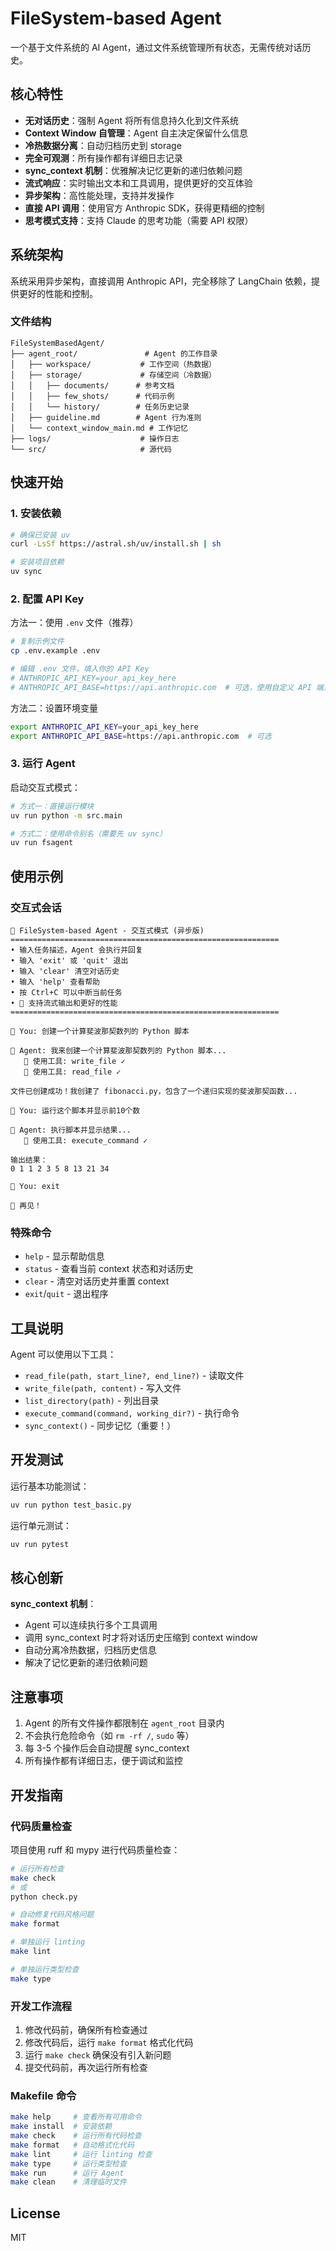 # FileSystem-based Agent

一个基于文件系统的 AI Agent，通过文件系统管理所有状态，无需传统对话历史。

## 核心特性

- **无对话历史**：强制 Agent 将所有信息持久化到文件系统
- **Context Window 自管理**：Agent 自主决定保留什么信息
- **冷热数据分离**：自动归档历史到 storage
- **完全可观测**：所有操作都有详细日志记录
- **sync_context 机制**：优雅解决记忆更新的递归依赖问题
- **流式响应**：实时输出文本和工具调用，提供更好的交互体验
- **异步架构**：高性能处理，支持并发操作
- **直接 API 调用**：使用官方 Anthropic SDK，获得更精细的控制
- **思考模式支持**：支持 Claude 的思考功能（需要 API 权限）

## 系统架构

系统采用异步架构，直接调用 Anthropic API，完全移除了 LangChain 依赖，提供更好的性能和控制。

### 文件结构

```
FileSystemBasedAgent/
├── agent_root/               # Agent 的工作目录
│   ├── workspace/           # 工作空间（热数据）
│   ├── storage/             # 存储空间（冷数据）
│   │   ├── documents/      # 参考文档
│   │   ├── few_shots/      # 代码示例
│   │   └── history/        # 任务历史记录
│   ├── guideline.md        # Agent 行为准则
│   └── context_window_main.md # 工作记忆
├── logs/                    # 操作日志
└── src/                     # 源代码
```

## 快速开始

### 1. 安装依赖

```bash
# 确保已安装 uv
curl -LsSf https://astral.sh/uv/install.sh | sh

# 安装项目依赖
uv sync
```

### 2. 配置 API Key

方法一：使用 `.env` 文件（推荐）
```bash
# 复制示例文件
cp .env.example .env

# 编辑 .env 文件，填入你的 API Key
# ANTHROPIC_API_KEY=your_api_key_here
# ANTHROPIC_API_BASE=https://api.anthropic.com  # 可选，使用自定义 API 端点
```

方法二：设置环境变量
```bash
export ANTHROPIC_API_KEY=your_api_key_here
export ANTHROPIC_API_BASE=https://api.anthropic.com  # 可选
```

### 3. 运行 Agent

启动交互式模式：
```bash
# 方式一：直接运行模块
uv run python -m src.main

# 方式二：使用命令别名（需要先 uv sync）
uv run fsagent
```

## 使用示例

### 交互式会话
```
🤖 FileSystem-based Agent - 交互式模式 (异步版)
============================================================
• 输入任务描述，Agent 会执行并回复
• 输入 'exit' 或 'quit' 退出
• 输入 'clear' 清空对话历史
• 输入 'help' 查看帮助
• 按 Ctrl+C 可以中断当前任务
• 🚀 支持流式输出和更好的性能
============================================================

👤 You: 创建一个计算斐波那契数列的 Python 脚本

🤖 Agent: 我来创建一个计算斐波那契数列的 Python 脚本...
   🔧 使用工具: write_file ✓
   🔧 使用工具: read_file ✓

文件已创建成功！我创建了 fibonacci.py，包含了一个递归实现的斐波那契函数...

👤 You: 运行这个脚本并显示前10个数

🤖 Agent: 执行脚本并显示结果...
   🔧 使用工具: execute_command ✓

输出结果：
0 1 1 2 3 5 8 13 21 34

👤 You: exit

👋 再见！
```

### 特殊命令
- `help` - 显示帮助信息
- `status` - 查看当前 context 状态和对话历史
- `clear` - 清空对话历史并重置 context
- `exit`/`quit` - 退出程序

## 工具说明

Agent 可以使用以下工具：

- `read_file(path, start_line?, end_line?)` - 读取文件
- `write_file(path, content)` - 写入文件
- `list_directory(path)` - 列出目录
- `execute_command(command, working_dir?)` - 执行命令
- `sync_context()` - 同步记忆（重要！）

## 开发测试

运行基本功能测试：
```bash
uv run python test_basic.py
```

运行单元测试：
```bash
uv run pytest
```

## 核心创新

**sync_context 机制**：
- Agent 可以连续执行多个工具调用
- 调用 sync_context 时才将对话历史压缩到 context window
- 自动分离冷热数据，归档历史信息
- 解决了记忆更新的递归依赖问题

## 注意事项

1. Agent 的所有文件操作都限制在 `agent_root` 目录内
2. 不会执行危险命令（如 `rm -rf /`, `sudo` 等）
3. 每 3-5 个操作后会自动提醒 sync_context
4. 所有操作都有详细日志，便于调试和监控

## 开发指南

### 代码质量检查

项目使用 ruff 和 mypy 进行代码质量检查：

```bash
# 运行所有检查
make check
# 或
python check.py

# 自动修复代码风格问题
make format

# 单独运行 linting
make lint

# 单独运行类型检查
make type
```

### 开发工作流程

1. 修改代码前，确保所有检查通过
2. 修改代码后，运行 `make format` 格式化代码
3. 运行 `make check` 确保没有引入新问题
4. 提交代码前，再次运行所有检查

### Makefile 命令

```bash
make help     # 查看所有可用命令
make install  # 安装依赖
make check    # 运行所有代码检查
make format   # 自动格式化代码
make lint     # 运行 linting 检查
make type     # 运行类型检查
make run      # 运行 Agent
make clean    # 清理临时文件
```

## License

MIT